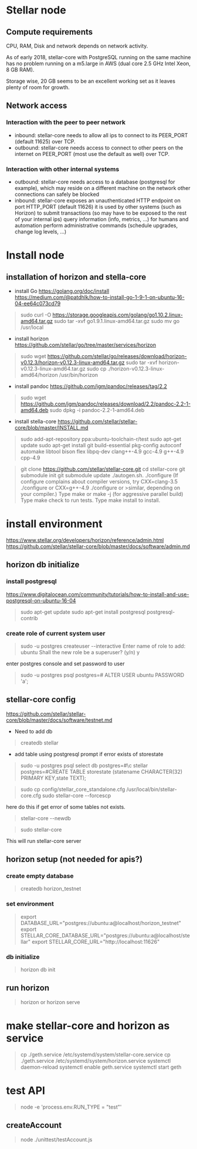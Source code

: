 # Stellar node
## Compute requirements
CPU, RAM, Disk and network depends on network activity.

As of early 2018, stellar-core with PostgreSQL running on the same machine has no problem running on a m5.large in AWS (dual core 2.5 GHz Intel Xeon, 8 GB RAM).

Storage wise, 20 GB seems to be an excellent working set as it leaves plenty of room for growth.

## Network access
### Interaction with the peer to peer network
* inbound: stellar-core needs to allow all ips to connect to its PEER_PORT (default 11625) over TCP.
* outbound: stellar-core needs access to connect to other peers on the internet on PEER_PORT (most use the default as well) over TCP.

### Interaction with other internal systems
* outbound:
stellar-core needs access to a database (postgresql for example), which may reside on a different machine on the network
other connections can safely be blocked
* inbound: stellar-core exposes an unauthenticated HTTP endpoint on port HTTP_PORT (default 11626)
it is used by other systems (such as Horizon) to submit transactions (so may have to be exposed to the rest of your internal ips)
query information (info, metrics, …) for humans and automation perform administrative commands (schedule upgrades, change log levels, …)

# Install node
## installation of horizon and stella-core

* install Go
https://golang.org/doc/install
https://medium.com/@patdhlk/how-to-install-go-1-9-1-on-ubuntu-16-04-ee64c073cd79

>sudo curl -O https://storage.googleapis.com/golang/go1.10.2.linux-amd64.tar.gz
>sudo tar -xvf go1.9.1.linux-amd64.tar.gz
>sudo mv go /usr/local


* install horizon 
https://github.com/stellar/go/tree/master/services/horizon

>sudo wget https://github.com/stellar/go/releases/download/horizon-v0.12.3/horizon-v0.12.3-linux-amd64.tar.gz
>sudo tar -xvf horizon-v0.12.3-linux-amd64.tar.gz
>sudo cp ./horizon-v0.12.3-linux-amd64/horizon /usr/bin/horizon

* install pandoc
https://github.com/jgm/pandoc/releases/tag/2.2

>sudo wget https://github.com/jgm/pandoc/releases/download/2.2/pandoc-2.2-1-amd64.deb
>sudo dpkg -i pandoc-2.2-1-amd64.deb

* install stella-core
https://github.com/stellar/stellar-core/blob/master/INSTALL.md

>sudo add-apt-repository ppa:ubuntu-toolchain-r/test
>sudo apt-get update
>sudo apt-get install git build-essential pkg-config autoconf automake libtool bison flex libpq-dev clang++-4.9 gcc-4.9 g++-4.9 cpp-4.9

>git clone https://github.com/stellar/stellar-core.git
>cd stellar-core
>git submodule init
>git submodule update
>./autogen.sh.
>./configure (If configure complains about compiler versions, try CXX=clang-3.5 ./configure or CXX=g++-4.9 ./configure or >similar, depending on your compiler.)
>Type make or make -j (for aggressive parallel build)
>Type make check to run tests.
>Type make install to install.

# install environment
https://www.stellar.org/developers/horizon/reference/admin.html
https://github.com/stellar/stellar-core/blob/master/docs/software/admin.md

## horizon db initialize
### install postgresql

https://www.digitalocean.com/community/tutorials/how-to-install-and-use-postgresql-on-ubuntu-16-04

>sudo apt-get update
>sudo apt-get install postgresql postgresql-contrib

### create role of current system user

>sudo -u postgres createuser --interactive
>Enter name of role to add: ubuntu
>Shall the new role be a superuser? (y/n) y

enter postgres console and set password to user
>sudo -u postgres psql
>postgres=# ALTER USER ubuntu PASSWORD 'a';

## stellar-core config
https://github.com/stellar/stellar-core/blob/master/docs/software/testnet.md

* Need to add db
>createdb stellar


* add table using postgresql prompt if error exists of storestate
>sudo -u postgres psql
select db
>postgres=#\c stellar                     
>postgres=#CREATE TABLE storestate (statename CHARACTER(32) PRIMARY KEY,state TEXT);

>sudo cp config/stellar_core_standalone.cfg /usr/local/bin/stellar-core.cfg
>sudo stellar-core --forcescp

here do this if get error of some tables not exists.
>stellar-core --newdb

>sudo stellar-core

This will run stellar-core server

## horizon setup (not needed for apis?)
### create empty database

>createdb horizon_testnet

### set environment

>export DATABASE_URL="postgres://ubuntu:a@localhost/horizon_testnet"
>export STELLAR_CORE_DATABASE_URL="postgres://ubuntu:a@localhost/stellar"
>export STELLAR_CORE_URL="http://localhost:11626"

### db initialize 

>horizon db init

## run horizon
>horizon 
or
>horizon serve

# make stellar-core and horizon as service

>cp ./geth.service /etc/systemd/system/stellar-core.service
>cp ./geth.service /etc/systemd/system/horizon.service
>systemctl daemon-reload
>systemctl enable geth.service
>systemctl start geth

# test API
>node -e 'process.env.RUN_TYPE = "test"'

## createAccount
>node ./unittest/testAccount.js
